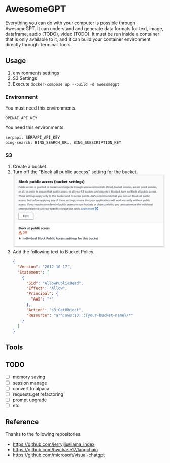 # AwesomeGPT

Everything you can do with your computer is possible through AwesomeGPT. It can understand and generate data formats for text, image, dataframe, audio (TODO), video (TODO). It must be run inside a container that is only available to it, and it can build your container environment directly through Terminal Tools.

## Usage

1. environments settings
2. S3 Settings
3. Execute `docker-compose up --build -d awesomegpt`

### Environment

You must need this environments.

```
OPENAI_API_KEY
```

You need this environments.

```
serpapi: SERPAPI_API_KEY
bing-search: BING_SEARCH_URL, BING_SUBSCRIPTION_KEY
```

### S3

1. Create a bucket.
2. Turn off the "Block all public access" setting for the bucket. ![image](assets/block_public_access.png)
3. Add the following text to Bucket Policy.
   ```json
   {
     "Version": "2012-10-17",
     "Statement": [
       {
         "Sid": "AllowPublicRead",
         "Effect": "Allow",
         "Principal": {
           "AWS": "*"
         },
         "Action": "s3:GetObject",
         "Resource": "arn:aws:s3:::{your-bucket-name}/*"
       }
     ]
   }
   ```

## Tools

## TODO

- [ ] memory saving
- [ ] session manage
- [ ] convert to alpaca
- [ ] requests.get refactoring
- [ ] prompt upgrade
- [ ] etc.

## Reference

Thanks to the following repositories.

- https://github.com/jerryjliu/llama_index
- https://github.com/hwchase17/langchain
- https://github.com/microsoft/visual-chatgpt

